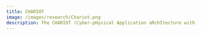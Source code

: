 ```yaml
---
title: CHARIOT
image: /images/research/Chariot.png
description: The CHARIOT (Cyber-pHysical Application aRchItecture with Objective-based reconfiguraTion) project, aims to address the challenges stemming from the need to resolve various challenges within extensible CPS found in smart Cities. CHARIOT is an application architecture that enables design, analysis, deployment, and maintenance of extensible CPS by using a novel design-time modeling tool and run-time computation infrastructure. In addition to physical properties, timing properties and resource requirements, CHARIOT also considers heterogeneity and resilience of these systems. The CHARIOT design environment follows a modular objective decomposition approach for developing and managing the system. Each objective is mapped to one or more data workflows implemented by different software components. This function to component association enables us to assess the impact of individual failures on the system objectives. The runtime architecture of CHARIOT provides a universal cyber-physical component model that allows distributed CPS applications to be constructed using software components and hardware devices without being tied down to any specific platform or middleware. It extends the principles of health management, software fault tolerance and goal based design.
---
```

